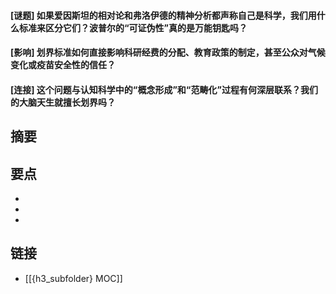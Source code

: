 #### [谜题] 如果爱因斯坦的相对论和弗洛伊德的精神分析都声称自己是科学，我们用什么标准来区分它们？波普尔的“可证伪性”真的是万能钥匙吗？


#### [影响] 划界标准如何直接影响科研经费的分配、教育政策的制定，甚至公众对气候变化或疫苗安全性的信任？


#### [连接] 这个问题与认知科学中的“概念形成”和“范畴化”过程有何深层联系？我们的大脑天生就擅长划界吗？


## 摘要


## 要点

- 
- 
- 

## 链接

- [[{h3_subfolder} MOC]]
